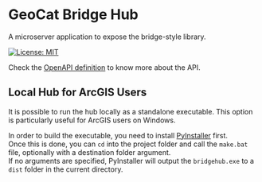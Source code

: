 # GeoCat Bridge Hub

A microserver application to expose the bridge-style library.

[![License: MIT](https://img.shields.io/badge/License-MIT-yellow.svg)](LICENSE.md)

Check the [OpenAPI definition](bridgehub/swagger.json) to know more about the API.

## Local Hub for ArcGIS Users
It is possible to run the hub locally as a standalone executable. This option is particularly useful for ArcGIS users on Windows.

In order to build the executable, you need to install [PyInstaller](https://pypi.org/project/PyInstaller) first.  
Once this is done, you can `cd` into the project folder and call the `make.bat` file, optionally with a destination folder argument.   
If no arguments are specified, PyInstaller will output the `bridgehub.exe` to a `dist` folder in the current directory.  
